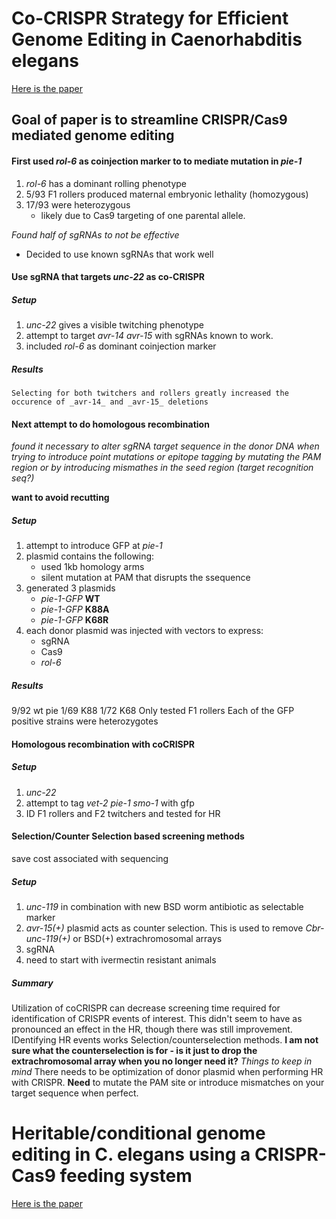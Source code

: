 # Co-CRISPR Strategy for Efficient Genome Editing in Caenorhabditis elegans

[Here is the paper](http://www.genetics.org/content/197/4/1069.long)

## Goal of paper is to streamline CRISPR/Cas9 mediated genome editing

#### First used _rol-6_ as coinjection marker to to mediate mutation in _pie-1_
  1. _rol-6_ has a dominant rolling phenotype
  1. 5/93 F1 rollers produced maternal embryonic lethality (homozygous)
  2. 17/93 were heterozygous
      * likely due to Cas9 targeting of one parental allele.

_Found half of sgRNAs to not be effective_
  * Decided to use known sgRNAs that work well

#### Use sgRNA that targets _unc-22_ as co-CRISPR

##### Setup
  1. _unc-22_ gives a visible twitching phenotype
  2. attempt to target _avr-14_ _avr-15_ with sgRNAs known to work.
  3. included _rol-6_ as dominant coinjection marker
##### Results
    Selecting for both twitchers and rollers greatly increased the occurence of _avr-14_ and _avr-15_ deletions


#### Next attempt to do homologous recombination

_found it necessary to alter sgRNA target sequence in the donor DNA when trying to introduce point mutations or epitope tagging by mutating the PAM region or by introducing mismathes in the seed region (target recognition seq?)_

**want to avoid recutting**

##### Setup
  1. attempt to introduce GFP at _pie-1_
  2. plasmid contains the following:
      * used 1kb homology arms
      * silent mutation at PAM that disrupts the ssequence
  3. generated 3 plasmids
      * _pie-1-GFP_ **WT**
      * _pie-1-GFP_ **K88A**
      * _pie-1-GFP_ **K68R**
  4. each donor plasmid was injected with vectors to express:
      * sgRNA
      * Cas9
      * _rol-6_
##### Results
9/92 wt pie
1/69 K88
1/72 K68
Only tested F1 rollers
Each of the GFP positive strains were heterozygotes

#### Homologous recombination with coCRISPR
##### Setup
  1. _unc-22_
  2. attempt to tag _vet-2 pie-1 smo-1_ with gfp
  3. ID F1 rollers and F2 twitchers and tested for HR

#### Selection/Counter Selection based screening methods
save cost associated with sequencing
##### Setup
  1. _unc-119_ in combination with new BSD worm antibiotic as selectable marker
  2. _avr-15(+)_ plasmid acts as counter selection. This is used to remove _Cbr-unc-119(+)_ or BSD(+) extrachromosomal arrays
  3. sgRNA
  4. need to start with ivermectin resistant animals

##### Summary
Utilization of coCRISPR can decrease screening time required for identification of CRISPR events of interest. This didn't seem to have as pronounced an effect in the HR, though there was still improvement. IDentifying HR events works Selection/counterselection methods. **I am not sure what the counterselection is for - is it just to drop the extrachromosomal array when you no longer need it?** _Things to keep in mind_ There needs to be optimization of donor plasmid when performing HR with CRISPR. **Need** to mutate the PAM site or introduce mismatches on your target sequence when perfect.

# Heritable/conditional genome editing in C. elegans using a CRISPR-Cas9 feeding system

[Here is the paper](http://www.nature.com/cr/journal/v24/n7/full/cr201473a.html)
